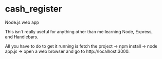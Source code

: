 # cash_register
Node.js web app

This isn't really useful for anything other than me learning Node, Express, and Handlebars.

All you have to do to get it running is fetch the project -> npm install -> node app.js -> 
open a web browser and go to http://localhost:3000.

